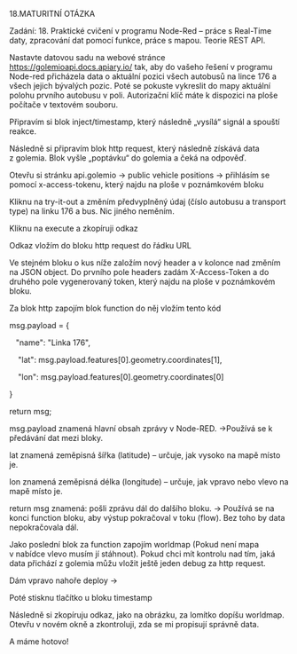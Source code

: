 18.MATURITNÍ OTÁZKA

Zadání: 18. Praktické cvičení v programu Node-Red – práce s Real-Time daty, zpracování dat pomocí funkce, práce s mapou. Teorie REST API.

 Nastavte datovou sadu na webové stránce https://golemioapi.docs.apiary.io/ tak, aby do vašeho řešení v programu Node-red přicházela data o aktuální pozici všech autobusů na lince 176 a všech jejich bývalých pozic. Poté se pokuste vykreslit do mapy aktuální polohu prvního autobusu v poli. Autorizační klíč máte k dispozici na ploše počítače v textovém souboru.

Připravím si blok inject/timestamp, který následně „vysílá“ signál a spouští reakce.

Následně si připravím blok http request, který následně získává data z golemia. Blok vyšle „poptávku“ do golemia a čeká na odpověď.

Otevřu si stránku api.golemio -> public vehicle positions -> přihlásím se pomocí x-access-tokenu, který najdu na ploše v poznámkovém bloku

Kliknu na try-it-out a změním předvyplněný údaj (číslo autobusu a transport type) na linku 176 a bus. Nic jiného neměním. 



Kliknu na execute a zkopíruji odkaz



Odkaz vložím do bloku http request do řádku URL



Ve stejném bloku o kus níže založím nový header a v kolonce nad změním na JSON object. Do prvního pole headers zadám X-Access-Token a do druhého pole vygenerovaný token, který najdu na ploše v poznámkovém bloku.



Za blok http zapojím blok function do něj vložím tento kód

msg.payload = { 

   "name": "Linka 176", 

    "lat": msg.payload.features[0].geometry.coordinates[1], 

    "lon": msg.payload.features[0].geometry.coordinates[0] 

} 

return msg; 





msg.payload znamená hlavní obsah zprávy v Node-RED. ->Používá se k předávání dat mezi bloky.

lat znamená zeměpisná šířka (latitude) – určuje, jak vysoko na mapě místo je.

lon znamená zeměpisná délka (longitude) – určuje, jak vpravo nebo vlevo na mapě místo je.

return msg znamená: pošli zprávu dál do dalšího bloku. -> Používá se na konci function bloku, aby výstup pokračoval v toku (flow). Bez toho by data nepokračovala dál.

Jako poslední blok za function zapojím worldmap (Pokud není mapa v nabídce vlevo musím jí stáhnout). Pokud chci mít kontrolu nad tím, jaká data přichází z golemia můžu vložit ještě jeden debug za http request.



Dám vpravo nahoře deploy -> 

Poté stisknu tlačítko u bloku timestamp

Následně si zkopíruju odkaz, jako na obrázku, za lomítko dopíšu worldmap. Otevřu v novém okně a zkontroluji, zda se mi propisují správně data.





A máme hotovo!

 

